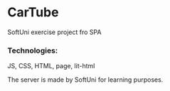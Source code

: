 # CarTube
SoftUni exercise project fro SPA

### Technologies:
JS, CSS, HTML, page, lit-html

The server is made by SoftUni for learning purposes.
